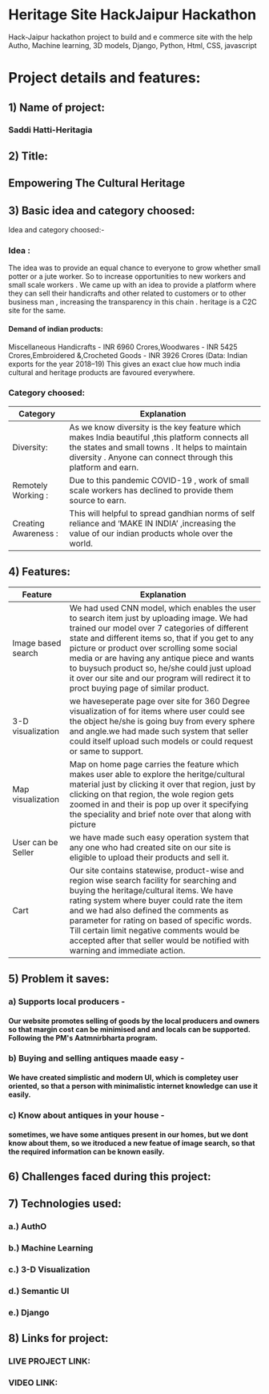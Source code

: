 # Heritage Site HackJaipur Hackathon
Hack-Jaipur hackathon project to build and e commerce site with the help Autho, Machine learning, 3D models,  Django, Python, Html, CSS, javascript

# Project details and features:
## 1) Name of project:
### Saddi Hatti-Heritagia

## 2) Title:
## Empowering The Cultural Heritage 

## 3) Basic idea and category choosed:
 Idea and category choosed:-
### Idea :
The idea was to provide an equal chance to everyone to grow whether small potter or a jute worker. So to increase opportunities to new workers and small scale workers . We came up with an idea to provide a platform where they can sell their handicrafts and other related to customers or to other business man , increasing the transparency in this chain . heritage is a  C2C  site for the same.
#### Demand of indian products:
Miscellaneous Handicrafts - INR 6960 Crores,Woodwares - INR 5425 Crores,Embroidered &,Crocheted Goods - INR 3926 Crores 
(Data: Indian exports for the year 2018–19)
This gives an exact clue how much india cultural and heritage products are favoured everywhere.
### Category choosed:
Category | Explanation
------------ | -------------
Diversity: | As we know diversity is the key feature which makes India beautiful ,this platform connects all the states and small towns  . It helps to maintain diversity . Anyone can connect through this platform and earn. 
Remotely Working : | Due to this pandemic COVID-19 , work of small scale workers has declined to provide them source to earn.
Creating Awareness : | This will helpful to spread gandhian norms of self reliance and ‘MAKE IN INDIA’  ,increasing the value of our indian products whole over the world.

## 4) Features:
Feature | Explanation
------------ | -------------
Image based search | We had used CNN model, which enables the user to search item just by uploading image. We had trained our model over 7 categories of different state and different items so, that if you get to any picture or product over scrolling some social media or are having any antique piece and wants to buysuch product so, he/she could just upload it over our site and our program will redirect it to proct buying page of similar product.  
3-D visualization | we haveseperate page over site for 360 Degree visualization of for items where user could see the object he/she is going buy from every sphere and angle.we had made such system that seller could itself upload such models or could request or same to support.
Map visualization | Map on home page carries the feature which makes user able to explore the heritge/cultural material just by clicking it over that region, just by clicking on that region, the wole region gets zoomed in and their is pop up over it specifying the speciality and brief note over that along with picture 
User can be Seller | we have made such easy operation system that any one who had created site on our site is eligible to upload their products and sell it.
Cart | Our site contains statewise, product-wise and region wise search facility for searching and buying the heritage/cultural items. We have rating system where buyer could rate the item and we had also defined the comments as parameter for rating on based of specific words. Till certain limit negative comments would be accepted after that seller would be notified with warning and immediate action.   

## 5) Problem it saves:
### a) Supports local producers - 
#### Our website promotes selling of goods by the local producers and owners so that margin cost can be minimised and and locals can be supported. Following the PM's Aatmnirbharta program.
### b) Buying and selling antiques maade easy -
#### We have created simplistic and modern UI, which is completey user oriented, so that a person with minimalistic internet knowledge can use it easily.
### c) Know about antiques in your house - 
#### sometimes, we have some antiques present in our homes, but we dont know about them, so we itroduced a new featue of image search, so that the required information can be known easily.

## 6) Challenges faced during this project:

## 7) Technologies used:
### a.) AuthO
### b.) Machine Learning
### c.) 3-D Visualization
### d.) Semantic UI
### e.) Django



## 8) Links for project:
### LIVE PROJECT LINK: 
### VIDEO LINK: 

##  
